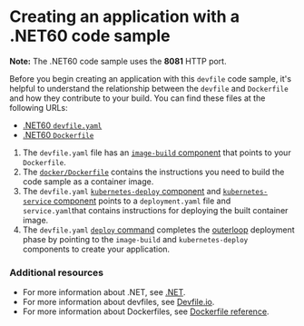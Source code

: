 # Creating an application with a .NET60 code sample


**Note:** The .NET60 code sample uses the **8081** HTTP port.

Before you begin creating an application with this `devfile` code sample, it's helpful to understand the relationship between the `devfile` and `Dockerfile` and how they contribute to your build. You can find these files at the following URLs:

* [.NET60 `devfile.yaml`](https://github.com/devfile-samples/devfile-sample-dotnet60-basic/blob/main/devfile.yaml)
* [.NET60 `Dockerfile`](https://github.com/devfile-samples/devfile-sample-dotnet60-basic/blob/main/docker/Dockerfile)

1. The `devfile.yaml` file has an [`image-build` component](https://github.com/devfile-samples/devfile-sample-dotnet60-basic/blob/main/devfile.yaml#L40-L46) that points to your `Dockerfile`.
2. The [`docker/Dockerfile`](https://github.com/devfile-samples/devfile-sample-dotnet60-basic/blob/main/docker/Dockerfile) contains the instructions you need to build the code sample as a container image.
3. The `devfile.yaml` [`kubernetes-deploy` component](https://github.com/devfile-samples/devfile-sample-dotnet60-basic/blob/main/devfile.yaml#L47-L59) and [`kubernetes-service` component](https://github.com/devfile-samples/devfile-sample-dotnet60-basic/blob/main/devfile.yaml#L60-L67) points to a `deployment.yaml` file and `service.yaml`that contains instructions for deploying the built container image.
4. The `devfile.yaml` [`deploy` command](https://github.com/devfile-samples/devfile-sample-dotnet60-basic/blob/main/devfile.yaml#L94-L102) completes the [outerloop](https://devfile.io/docs/2.2.0/innerloop-vs-outerloop) deployment phase by pointing to the `image-build` and `kubernetes-deploy` components to create your application.

### Additional resources
* For more information about .NET, see [.NET](https://dotnet.microsoft.com/en-us/learn/dotnet/what-is-dotnet).
* For more information about devfiles, see [Devfile.io](https://devfile.io/).
* For more information about Dockerfiles, see [Dockerfile reference](https://docs.docker.com/engine/reference/builder/).
